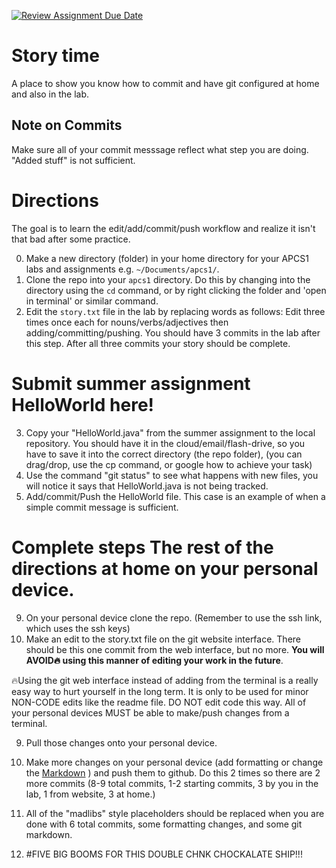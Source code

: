 [![Review Assignment Due Date](https://classroom.github.com/assets/deadline-readme-button-22041afd0340ce965d47ae6ef1cefeee28c7c493a6346c4f15d667ab976d596c.svg)](https://classroom.github.com/a/D8K95KVu)

# Story time

A place to show you know how to commit and have git configured at home and also in the lab.


## Note on Commits
Make sure all of your commit messsage reflect what step you are doing. "Added stuff" is not sufficient. 

# Directions
The goal is to learn the edit/add/commit/push workflow and realize it isn't that bad after some practice.

0. Make a new directory (folder) in your home directory for your APCS1 labs and assignments e.g. `~/Documents/apcs1/`.
1. Clone the repo into your `apcs1` directory. Do this by changing into the directory using the `cd` command, or by right clicking the folder and 'open in terminal' or similar command.
2. Edit the `story.txt` file in the lab by replacing words as follows: Edit three times once each for nouns/verbs/adjectives then adding/committing/pushing. You should have 3 commits in the lab after this step. After all three commits your story should be complete.
   

# Submit summer assignment HelloWorld here!

3. Copy your "HelloWorld.java" from the summer assignment to the local repository. You should have it in the cloud/email/flash-drive, so you have to save it into the correct directory (the repo folder),
   (you can drag/drop, use the cp command, or google how to achieve your task)
6. Use the command "git status" to see what happens with new files, you will notice it says that HelloWorld.java is not being tracked.
7. Add/commit/Push the HelloWorld file. This case is an example of when a simple commit message is sufficient. 

# Complete steps The rest of the directions at home on your personal device.

9. On your personal device clone the repo. (Remember to use the ssh link, which uses the ssh keys)
10. Make an edit to the story.txt file on the git website interface. There should be this one commit from the web interface, but no more. **You will AVOID🔥 using this manner of editing your work in the future**.

🔥Using the git web interface instead of adding from the terminal is a really easy way to hurt yourself in the long term. It is only to be used for minor NON-CODE edits like the readme file. DO NOT edit code this way. All of your personal devices MUST be able to make/push changes from a terminal.

9. Pull those changes onto your personal device.
10. Make more changes on your personal device (add formatting or change the [Markdown](https://github.com/adam-p/markdown-here/wiki/markdown-cheatsheet) ) and push them to github. Do this 2 times so there are 2 more commits (8-9 total commits, 1-2 starting commits, 3 by you in the lab, 1 from website, 3 at home.)
11. All of the "madlibs" style placeholders should be replaced when you are done with 6 total commits, some formatting changes, and some git markdown.

12. #FIVE BIG BOOMS FOR THIS DOUBLE CHNK CHOCKALATE SHIP!!!